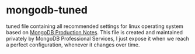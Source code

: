 # mongodb-tuned

tuned file containing all recommended settings for linux operating system based on [MongoDB Production Notes](https://www.mongodb.com/docs/manual/administration/production-notes/).
This file is created and maintained privately by MongoDB Professional Services, I just expose it when we reach a perfect configuration, whenever it changes over time.

